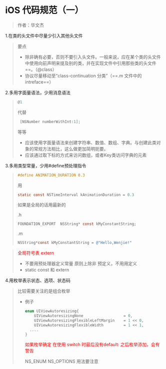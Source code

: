 # iOS 代码规范（一）

> 作者：华文杰

1.在类的头文件中尽量少引入其他头文件

> 要点 
> + 除非确有必要，否则不要引入头文件。一般来说，应在某个类的头文件中使用向前声明来提及别的类，并在实现文件中引用那些类的头文件==。（@class）
> + 协议尽量移动至“class-continuation 分类”（==.m 文件中的intreface==）

2.多用字面量语法，少用消息语法

> ```objective-c
> @1
> ```
>
>  代替 
>
> ```objective-c
>  [NSNumber numberWithInt:1];
> ```
>
> 等等
>
> + 应该使用字面量语法来创建字符串、数值、数组、字典。与创建此类对象的常规方法相比，这么做更加简明扼要。
> + 应该通过取下标的方式来访问数组，或者Key类访问字典的元素

3.多用类型常量，少用#define预处理指令

>```objective-c
>#define ANIMATION_DURATION 0.3
>```
>
>用
>
>```objective-c
>static const NSTimeInterval kAnimationDuration = 0.3
>```
>
>如果是全局的话用最新的
>
>.h
>
>```objective-c
>FOUNDATION_EXPORT  NSString* const kMyConstantString;
>```
>
>.m
>
>```objective-c
>NSString*const kMyConstantString = @"Hello,Wenjie!"
>```

><font color=red>全局符号表 extern</font>
>
>+ 不要用预处理器定义常量 原则上除非 预定义，不用用定义
>+ static const  和 extern

4.用枚举表示状态、选项、状态码

> 比较需要关注的是组合枚举
>
> + 例子
>
>   ```objective-c
>   enum UIViewAutoresizing{
>     	UIViewAutoresizingNone 					= 0,
>      	UIViewAutoresizingFlexibleLeftMargin 	= 1 << 0,
>     	UIViewAutoresizingFlexibleWidth      	= 1 << 1,
>     ....
>   }
>   ```
>
>   <font color=red>如果枚举确定 在使用 switch 时最后没有default: 之后枚举添加，会有警告</font>
>
>   NS_ENUM  NS_OPTIONS 用法要注意
